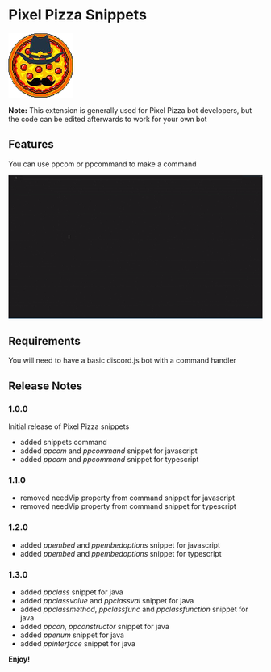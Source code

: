 # Pixel Pizza Snippets

![Pixel Pizza Logo](images/logo.png)

**Note:** This extension is generally used for Pixel Pizza bot developers, but the code can be edited afterwards to work for your own bot

## Features

You can use ppcom or ppcommand to make a command

![ppcom animation](images/ppcom.gif)

## Requirements

You will need to have a basic discord.js bot with a command handler

## Release Notes

### 1.0.0
Initial release of Pixel Pizza snippets 

* added snippets command
* added _ppcom_ and _ppcommand_ snippet for javascript
* added _ppcom_ and _ppcommand_ snippet for typescript

### 1.1.0

* removed needVip property from command snippet for javascript
* removed needVip property from command snippet for typescript

### 1.2.0

* added _ppembed_ and _ppembedoptions_ snippet for javascript
* added _ppembed_ and _ppembedoptions_ snippet for typescript

### 1.3.0

* added _ppclass_ snippet for java
* added _ppclassvalue_ and _ppclassval_ snippet for java
* added _ppclassmethod_, _ppclassfunc_ and _ppclassfunction_ snippet for java
* added _ppcon_, _ppconstructor_ snippet for java
* added _ppenum_ snippet for java
* added _ppinterface_ snippet for java

**Enjoy!**
